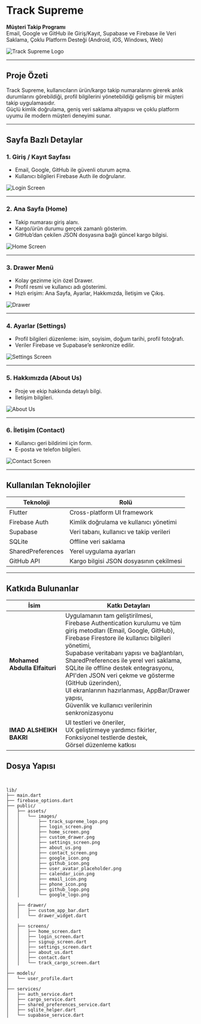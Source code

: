 # Track Supreme 

**Müşteri Takip Programı**  
Email, Google ve GitHub ile Giriş/Kayıt, Supabase ve Firebase ile Veri Saklama, Çoklu Platform Desteği (Android, iOS, Windows, Web)  

![Track Supreme Logo](assets/images/logo.png)

---

##  Proje Özeti

Track Supreme, kullanıcıların ürün/kargo takip numaralarını girerek anlık durumlarını görebildiği, profil bilgilerini yönetebildiği gelişmiş bir müşteri takip uygulamasıdır.  
Güçlü kimlik doğrulama, geniş veri saklama altyapısı ve çoklu platform uyumu ile modern müşteri deneyimi sunar.

---

##  Sayfa Bazlı Detaylar

### 1. Giriş / Kayıt Sayfası  
- Email, Google, GitHub ile güvenli oturum açma.  
- Kullanıcı bilgileri Firebase Auth ile doğrulanır.   

![Login Screen](assets/images/login_screen.png)

---

### 2. Ana Sayfa (Home)  
- Takip numarası giriş alanı.  
- Kargo/ürün durumu gerçek zamanlı gösterim.  
- GitHub’dan çekilen JSON dosyasına bağlı güncel kargo bilgisi.  

![Home Screen](assets/images/home_screen.png)

---

### 3. Drawer Menü  
- Kolay gezinme için özel Drawer.  
- Profil resmi ve kullanıcı adı gösterimi.  
- Hızlı erişim: Ana Sayfa, Ayarlar, Hakkımızda, İletişim ve Çıkış.  

![Drawer](assets/images/custom_drawer.png)

---

### 4. Ayarlar (Settings)  
- Profil bilgileri düzenleme: isim, soyisim, doğum tarihi, profil fotoğrafı.  
- Veriler Firebase ve Supabase’e senkronize edilir.  

![Settings Screen](assets/images/settings_screen.png)

---

### 5. Hakkımızda (About Us)  
- Proje ve ekip hakkında detaylı bilgi.  
- İletişim bilgileri.  

![About Us](assets/images/about_us.png)

---

### 6. İletişim (Contact)  
- Kullanıcı geri bildirimi için form.  
- E-posta ve telefon bilgileri.  

![Contact Screen](assets/images/contact_screen.png)

---

##  Kullanılan Teknolojiler

| Teknoloji         | Rolü                                   |
|-------------------|---------------------------------------|
| Flutter           | Cross-platform UI framework            |
| Firebase Auth     | Kimlik doğrulama ve kullanıcı yönetimi|
| Supabase          | Veri tabanı, kullanıcı ve takip verileri |
| SQLite            | Offline veri saklama                    |
| SharedPreferences | Yerel uygulama ayarları                 |
| GitHub API        | Kargo bilgisi JSON dosyasının çekilmesi |

---

##  Katkıda Bulunanlar

| İsim                        | Katkı Detayları |
|-----------------------------|----------------|
| **Mohamed Abdulla Elfaituri** |  Uygulamanın tam geliştirilmesi, <br>  Firebase Authentication kurulumu ve tüm giriş metodları (Email, Google, GitHub), <br>  Firebase Firestore ile kullanıcı bilgileri yönetimi, <br>  Supabase veritabanı yapısı ve bağlantıları, <br>  SharedPreferences ile yerel veri saklama, <br>  SQLite ile offline destek entegrasyonu, <br> API'den JSON veri çekme ve gösterme (GitHub üzerinden), <br>  UI ekranlarının hazırlanması, AppBar/Drawer yapısı, <br>  Güvenlik ve kullanıcı verilerinin senkronizasyonu |
| **IMAD ALSHEIKH BAKRI** |  UI testleri ve öneriler, <br>  UX geliştirmeye yardımcı fikirler, <br>  Fonksiyonel testlerde destek, <br>  Görsel düzenleme katkısı |


##  Dosya Yapısı

```plaintext


lib/
├── main.dart  
├── firebase_options.dart  
├── public/
│   ├── assets/
│   │   └── images/
│   │       ├── track_supreme_logo.png
│   │       ├── login_screen.png
│   │       ├── home_screen.png
│   │       ├── custom_drawer.png
│   │       ├── settings_screen.png
│   │       ├── about_us.png
│   │       ├── contact_screen.png
│   │       ├── google_icon.png
│   │       ├── github_icon.png
│   │       ├── user_avatar_placeholder.png
│   │       ├── calendar_icon.png
│   │       ├── email_icon.png
│   │       ├── phone_icon.png
│   │       ├── github_logo.png
│   │       └── google_logo.png
│
│   ├── drawer/
│   │   ├── custom_app_bar.dart
│   │   └── drawer_widget.dart
│
│   ├── screens/
│   │   ├── home_screen.dart
│   │   ├── login_screen.dart
│   │   ├── signup_screen.dart
│   │   ├── settings_screen.dart
│   │   ├── about_us.dart
│   │   ├── contact.dart
│   │   └── track_cargo_screen.dart
│
├── models/
│   └── user_profile.dart
│
├── services/
│   ├── auth_service.dart
│   ├── cargo_service.dart
│   ├── shared_preferences_service.dart
│   ├── sqlite_helper.dart
│   └── supabase_service.dart